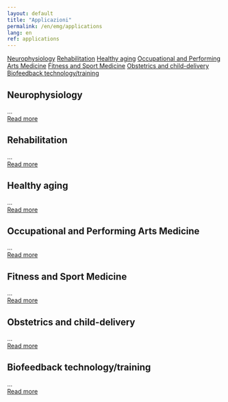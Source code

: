 ```yaml
---
layout: default
title: "Applicazioni"
permalink: /en/emg/applications
lang: en
ref: applications
---
```


<!-- APPLICAZIONI -->
<div class="row">
  <div class="container-fluid">
    <div class="row">
      <div class="col-lg-12 col-md-12 col-sm-12 col-xs-12 rm-tab-container">
          <div class="col-lg-3 col-md-3 col-sm-3 col-xs-3 rm-tab-menu">
            <div class="list-group">
              <a href="#" class="list-group-item active">Neurophysiology</a>
              <a href="#" class="list-group-item">Rehabilitation</a>
              <a href="#" class="list-group-item">Healthy aging</a>
              <a href="#" class="list-group-item">Occupational and Performing Arts Medicine</a>
              <a href="#" class="list-group-item">Fitness and Sport Medicine</a>
              <a href="#" class="list-group-item">Obstetrics and child-delivery</a>
              <a href="#" class="list-group-item">Biofeedback technology/training</a>
            </div>
          </div>
          <div class="col-lg-9 col-md-9 col-sm-9 col-xs-9 rm-tab">
              <div class="rm-tab-content active">
                <h2>Neurophysiology</h2>
                ...<br/>
                <a href="{{ site.baseurl }}/en/emg/applications/neurophysiology">Read more</a>
              </div>
              <div class="rm-tab-content">
                <h2>Rehabilitation</h2>
                ...<br/>
                <a href="{{ site.baseurl }}/en/emg/applications/rehabilitation">Read more</a>
              </div>
              <div class="rm-tab-content">
                <h2>Healthy aging</h2>
                ...<br/>
                <a href="{{ site.baseurl }}/en/emg/applications/aging">Read more</a>
              </div>
              <div class="rm-tab-content">
                <h2>Occupational and Performing Arts Medicine</h2>
                ...<br/>
                <a href="{{ site.baseurl }}/en/emg/applications/occupational">Read more</a>
              </div>
              <div class="rm-tab-content">
                <h2>Fitness and Sport Medicine</h2>
                ...<br/>
                <a href="{{ site.baseurl }}/en/emg/applications/fitness">Read more</a>
              </div>
              <div class="rm-tab-content">
                <h2>Obstetrics and child-delivery</h2>
                ...<br/>
                <a href="{{ site.baseurl }}/en/emg/applications/obstetrics">Read more</a>
              </div>
              <div class="rm-tab-content">
                <h2>Biofeedback technology/training</h2>
                ...<br/>
                <a href="{{ site.baseurl }}/en/emg/applications/biofeedback">Read more</a>
              </div>
          </div>
      </div>
    </div>
  </div>
</div>